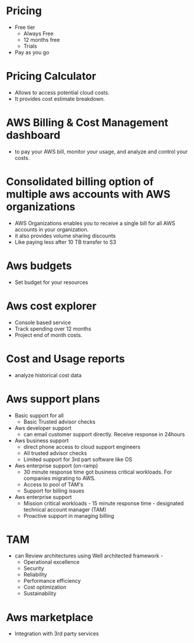 # Pricing

- Free tier
  - Always Free
  - 12 months free
  - Trials
- Pay as you go

# Pricing Calculator

- Allows to access potential cloud costs.
- It provides cost estimate breakdown.

# AWS Billing & Cost Management dashboard

- to pay your AWS bill, monitor your usage, and analyze and control your costs.

# Consolidated billing option of multiple aws accounts with AWS organizations

- AWS Organizations enables you to receive a single bill for all AWS accounts in your organization.
- it also provides volume sharing discounts
- Like paying less after 10 TB transfer to S3

# Aws budgets

- Set budget for your resources

# Aws cost explorer

- Console based service
- Track spending over 12 months
- Project end of month costs.

# Cost and Usage reports

- analyze historical cost data

# Aws support plans

- Basic support for all
  - Basic Trusted advisor checks
- Aws developer support
  - can email customer support directly. Receive response in 24hours
- Aws business support
  - direct phone access to cloud support engineers
  - All trusted advisor checks
  - Limited support for 3rd part software like OS
- Aws enterprise support (on-ramp)
  - 30 minute response time got business critical workloads. For companies migrating to AWS.
  - Access to pool of TAM's
  - Support for billing issues
- Aws enterprise support
  - Mission critical workloads - 15 minute response time - designated technical account manager (TAM)
  - Proactive support in managing billing

# TAM

- can Review architectures using Well architected framework -
  - Operational excellence
  - Security
  - Reliability
  - Performance efficiency
  - Cost optimization
  - Sustainability

# Aws marketplace

- Integration with 3rd party services
